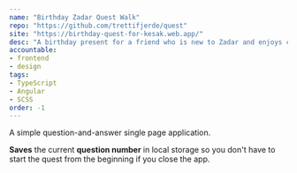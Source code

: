 ```yaml
---
name: "Birthday Zadar Quest Walk"
repo: "https://github.com/trettifjerde/quest"
site: "https://birthday-quest-for-kesak.web.app/"
desc: "A birthday present for a friend who is new to Zadar and enjoys city quests."
accountable: 
- frontend 
- design
tags:
- TypeScript
- Angular
- SCSS
order: -1
---
```

A simple question-and-answer single page application. 

**Saves** the current **question number** in local storage so you don't have to start the quest from the beginning if you close the app.